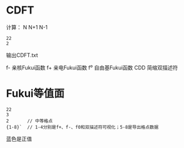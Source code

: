 # CDFT
计算：
N
N+1
N-1

```
22
2
```
输出CDFT.txt

f- 亲核Fukui函数
f+ 亲电Fukui函数
f⁰ 自由基Fukui函数
CDD 简缩双描述符



# Fukui等值面
```
22
3
2       // 中等格点
{1-8}`  // 1-4分别是f+、f-、f0和双描述符可视化；5-8是导出格点数据
```
蓝色是正值